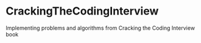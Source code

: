 # CrackingTheCodingInterview
Implementing problems and algorithms from Cracking the Coding Interview book
